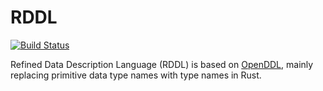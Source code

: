 # RDDL

[![Build Status](https://travis-ci.org/J-F-Liu/rddl.png)](https://travis-ci.org/J-F-Liu/rddl)

Refined Data Description Language (RDDL) is based on [OpenDDL](http://openddl.org/), mainly replacing primitive data type names with type names in Rust.
